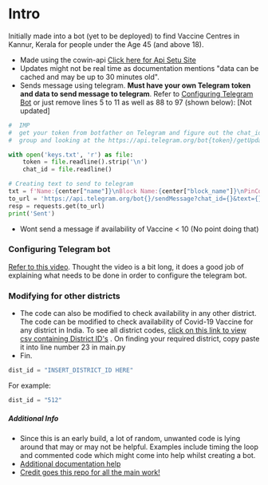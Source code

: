 # Intro
Initially made into a bot (yet to be deployed) to find Vaccine Centres in Kannur, Kerala for people under the Age 45 (and above 18). 
* Made using the cowin-api [Click here  for Api Setu Site](https://apisetu.gov.in/public/marketplace/api/cowin)
* Updates might not be real time as documentation mentions "data can be cached and may be up to 30 minutes old".	
* Sends message using telegram. **Must have your own Telegram token and data to send message to telegram**. Refer to [Configuring Telegram Bot](#configuring-telegram-bot) or just remove lines 5 to 11 as well as 88 to 97 (shown below):
[Not updated]
```python
#  IMP
#  get your token from botfather on Telegram and figure out the chat_id (Can be by sending a message in the created
#  group and looking at the https://api.telegram.org/bot{token}/getUpdates page.

with open('keys.txt', 'r') as file:
    token = file.readline().strip('\n')
    chat_id = file.readline()
```  

```python
# Creating text to send to telegram
txt = f'Name:{center["name"]}\nBlock Name:{center["block_name"]}\nPinCode:{center["pincode"]}\nMin Age:{center["min_age_limit"]}\nFree/Paid:{center["fee_type"]}\nAmount:{center["fee"]}\nAvailable Capacity:{center["available_capacity"]}\nVaccine:{center["vaccine"]}'
to_url = 'https://api.telegram.org/bot{}/sendMessage?chat_id={}&text={}&parse_mode=HTML'.format(token, chat_id, txt)
resp = requests.get(to_url)
print('Sent')
``` 
* Wont send a message if availability of Vaccine < 10 (No point doing that)

### Configuring Telegram bot
[Refer to this video]( https://www.youtube.com/watch?v=JBb4-Zeezss).
Thought the video is a bit long, it does a good job of explaining what needs to be done in order to configure the telegram bot.
### Modifying for other districts
* The code can also be modified to check availability in any other district. The code can be modified to check availability of Covid-19 Vaccine for any district in India. To see all district codes, [click on this link to view csv containing District ID's](https://github.com/bhattbhavesh91/cowin-vaccination-slot-availability/blob/main/district_mapping%20v1.csv) . On finding your required district, copy paste it into line number 23 in main.py
* Fin.
```python
dist_id = "INSERT_DISTRICT_ID HERE"
```
For example:
```python
dist_id = "512"
```
##### Additional Info
* Since this is an early build, a lot of random, unwanted code is lying around that may or may not be helpful. Examples include timing the loop and commented code which might come into help whilst creating a bot.
* [Additional documentation help](https://api.covid19india.org/)
* [Credit goes this repo for all the main work!](https://github.com/bhattbhavesh91/cowin-vaccination-slot-availability)